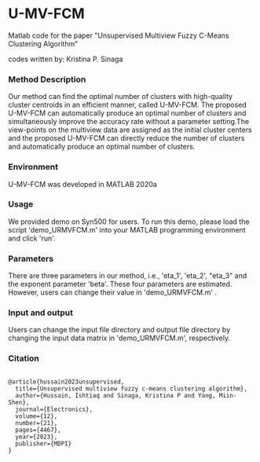 # U-MV-FCM
Matlab code for the paper "Unsupervised Multiview Fuzzy C-Means Clustering Algorithm"

codes written by: Kristina P. Sinaga

### Method Description

Our method can find the optimal number of clusters with high-quality cluster centroids in an efficient manner, called U-MV-FCM. The proposed U-MV-FCM can automatically produce an optimal number of clusters and simultaneously improve the accuracy rate without a parameter setting.The view-points on  the multiview data are assigned as the initial cluster centers and the proposed U-MV-FCM can directly reduce the number of clusters and automatically produce an optimal number of clusters.

### Environment

U-MV-FCM was developed in MATLAB 2020a

### Usage

We provided demo on Syn500 for users. To run this demo, please load the script 'demo_URMVFCM.m' into your MATLAB programming environment and click 'run'.


### Parameters

There are three parameters in our method, i.e., 'eta_1', 'eta_2', "eta_3" and the exponent parameter 'beta'. These four parameters are estimated. However, users can change their value in 'demo_URMVFCM.m' .

### Input and output

Users can change the input file directory and output file directory by changing the input data matrix  in 'demo_URMVFCM.m', respectively.

### Citation

```

@article{hussain2023unsupervised,
  title={Unsupervised multiview fuzzy c-means clustering algorithm},
  author={Hussain, Ishtiaq and Sinaga, Kristina P and Yang, Miin-Shen},
  journal={Electronics},
  volume={12},
  number={21},
  pages={4467},
  year={2023},
  publisher={MDPI}
}

```
